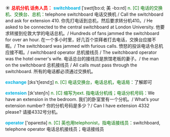 ☀ <font color="red">**总机分机 话务人员：**</font>
<font color="sky blue">**switchboard**</font> [ˈswɪtʃbɔ:d; 美 -bɔ:rd]
<font color="rgb(227, 108, 9)">n. [C] 电话的交换机、交换台、总机：</font>telephone switchboard 电话交换机 / Call the switchboard and ask for extension 410. 你先打电话到总机，然后要求转分机410。/ He asked to be connected to the central switchboard at London University. 他要求转接到伦敦大学的电话总机。/ Hundreds of fans jammed the switchboard for over an hour. 在一个多小时里，好几百个崇拜者打去电话，交换台应接不暇。/ The switchboard was jammed with furious calls. 愤怒的投诉电话令总机应接不暇。/ switchboard operator 总机接线员 / The switchboard operator was the hotel owner's wife. 电话总台的接线员是旅馆老板的妻子。/ the man on the switchboard 总机接线员 / All calls must pass through the switchboard. 所有的电话都必须通过交换机。

<font color="sky blue">**exchange**</font> [ɪks'tʃeɪndӡ] 
<font color="rgb(227, 108, 9)">n. [C] 电话交换台，电话总机，电话局：</font>了解即可

<font color="sky blue">**extension**</font> [ɪk'stenʃn] 
<font color="rgb(227, 108, 9)">n. [C] 缩写为ext. 指电话分机线；电话分机号码：</font>We have an extension in the bedroom. 我们的卧室里有一个分机。/ What’s your extension number? 你的分机号码是多少？/ Can I have extension 4332 please? 请接4332号分机。

<font color="sky blue">**operator**</font> ['ɒpəreɪtə] 
<font color="rgb(227, 108, 9)">n. [C] 英也用telephonist，指电话接线员：</font>switchboard, telephone operator 电话总机接线员；电话接线员
